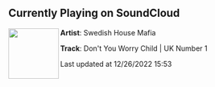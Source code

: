 ## Currently Playing on SoundCloud

[<img align="left" width="100" src="https://i1.sndcdn.com/artworks-000032172124-qp25pk-t500x500.jpg">](https://soundcloud.com/officialswedishhousemafia/uk-number-1-dywc)

**Artist**: Swedish House Mafia 

**Track**: Don't You Worry Child | UK Number 1

Last updated at 12/26/2022 15:53
